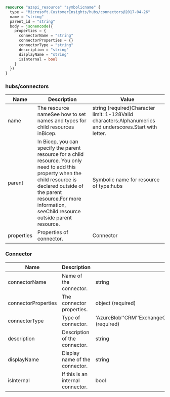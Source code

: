 ```terraform
resource "azapi_resource" "symbolicname" {
  type = "Microsoft.CustomerInsights/hubs/connectors@2017-04-26"
  name = "string"
  parent_id = "string"
  body = jsonencode({
    properties = {
      connectorName = "string"
      connectorProperties = {}
      connectorType = "string"
      description = "string"
      displayName = "string"
      isInternal = bool
    }
  })
}

```

### hubs/connectors

| Name | Description | Value |
|-|-|-|
| name | The resource nameSee how to set names and types for child resources inBicep. | string (required)Character limit: 1-128Valid characters:Alphanumerics and underscores.Start with letter. |
| parent | In Bicep, you can specify the parent resource for a child resource. You only need to add this property when the child resource is declared outside of the parent resource.For more information, seeChild resource outside parent resource. | Symbolic name for resource of type:hubs |
| properties | Properties of connector. | Connector |


### Connector

| Name | Description | Value |
|-|-|-|
| connectorName | Name of the connector. | string |
| connectorProperties | The connector properties. | object (required) |
| connectorType | Type of connector. | 'AzureBlob''CRM''ExchangeOnline''None''Outbound''Salesforce' (required) |
| description | Description of the connector. | string |
| displayName | Display name of the connector. | string |
| isInternal | If this is an internal connector. | bool |


